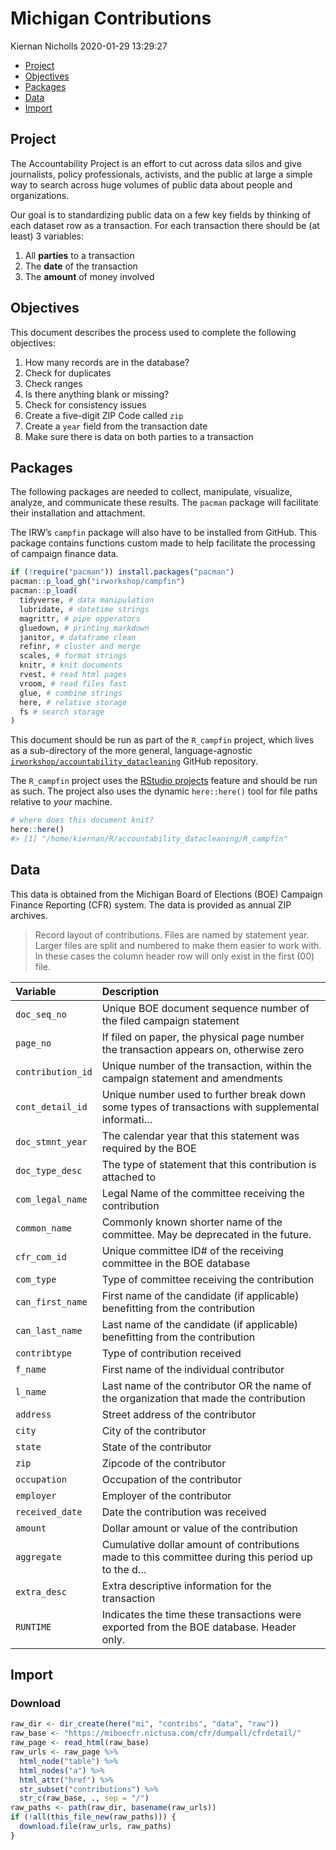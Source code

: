 Michigan Contributions
================
Kiernan Nicholls
2020-01-29 13:29:27

  - [Project](#project)
  - [Objectives](#objectives)
  - [Packages](#packages)
  - [Data](#data)
  - [Import](#import)

<!-- Place comments regarding knitting here -->

## Project

The Accountability Project is an effort to cut across data silos and
give journalists, policy professionals, activists, and the public at
large a simple way to search across huge volumes of public data about
people and organizations.

Our goal is to standardizing public data on a few key fields by thinking
of each dataset row as a transaction. For each transaction there should
be (at least) 3 variables:

1.  All **parties** to a transaction
2.  The **date** of the transaction
3.  The **amount** of money involved

## Objectives

This document describes the process used to complete the following
objectives:

1.  How many records are in the database?
2.  Check for duplicates
3.  Check ranges
4.  Is there anything blank or missing?
5.  Check for consistency issues
6.  Create a five-digit ZIP Code called `zip`
7.  Create a `year` field from the transaction date
8.  Make sure there is data on both parties to a transaction

## Packages

The following packages are needed to collect, manipulate, visualize,
analyze, and communicate these results. The `pacman` package will
facilitate their installation and attachment.

The IRW’s `campfin` package will also have to be installed from GitHub.
This package contains functions custom made to help facilitate the
processing of campaign finance data.

``` r
if (!require("pacman")) install.packages("pacman")
pacman::p_load_gh("irworkshop/campfin")
pacman::p_load(
  tidyverse, # data manipulation
  lubridate, # datetime strings
  magrittr, # pipe opperators
  gluedown, # printing markdown
  janitor, # dataframe clean
  refinr, # cluster and merge
  scales, # format strings
  knitr, # knit documents
  rvest, # read html pages
  vroom, # read files fast
  glue, # combine strings
  here, # relative storage
  fs # search storage 
)
```

This document should be run as part of the `R_campfin` project, which
lives as a sub-directory of the more general, language-agnostic
[`irworkshop/accountability_datacleaning`](https://github.com/irworkshop/accountability_datacleaning "TAP repo")
GitHub repository.

The `R_campfin` project uses the [RStudio
projects](https://support.rstudio.com/hc/en-us/articles/200526207-Using-Projects "Rproj")
feature and should be run as such. The project also uses the dynamic
`here::here()` tool for file paths relative to *your* machine.

``` r
# where does this document knit?
here::here()
#> [1] "/home/kiernan/R/accountability_datacleaning/R_campfin"
```

## Data

This data is obtained from the Michigan Board of Elections (BOE)
Campaign Finance Reporting (CFR) system. The data is provided as annual
ZIP archives.

> Record layout of contributions. Files are named by statement year.
> Larger files are split and numbered to make them easier to work with.
> In these cases the column header row will only exist in the first (00)
> file.

| Variable          | Description                                                                                      |
| :---------------- | :----------------------------------------------------------------------------------------------- |
| `doc_seq_no`      | Unique BOE document sequence number of the filed campaign statement                              |
| `page_no`         | If filed on paper, the physical page number the transaction appears on, otherwise zero           |
| `contribution_id` | Unique number of the transaction, within the campaign statement and amendments                   |
| `cont_detail_id`  | Unique number used to further break down some types of transactions with supplemental informati… |
| `doc_stmnt_year`  | The calendar year that this statement was required by the BOE                                    |
| `doc_type_desc`   | The type of statement that this contribution is attached to                                      |
| `com_legal_name`  | Legal Name of the committee receiving the contribution                                           |
| `common_name`     | Commonly known shorter name of the committee. May be deprecated in the future.                   |
| `cfr_com_id`      | Unique committee ID\# of the receiving committee in the BOE database                             |
| `com_type`        | Type of committee receiving the contribution                                                     |
| `can_first_name`  | First name of the candidate (if applicable) benefitting from the contribution                    |
| `can_last_name`   | Last name of the candidate (if applicable) benefitting from the contribution                     |
| `contribtype`     | Type of contribution received                                                                    |
| `f_name`          | First name of the individual contributor                                                         |
| `l_name`          | Last name of the contributor OR the name of the organization that made the contribution          |
| `address`         | Street address of the contributor                                                                |
| `city`            | City of the contributor                                                                          |
| `state`           | State of the contributor                                                                         |
| `zip`             | Zipcode of the contributor                                                                       |
| `occupation`      | Occupation of the contributor                                                                    |
| `employer`        | Employer of the contributor                                                                      |
| `received_date`   | Date the contribution was received                                                               |
| `amount`          | Dollar amount or value of the contribution                                                       |
| `aggregate`       | Cumulative dollar amount of contributions made to this committee during this period up to the d… |
| `extra_desc`      | Extra descriptive information for the transaction                                                |
| `RUNTIME`         | Indicates the time these transactions were exported from the BOE database. Header only.          |

## Import

### Download

``` r
raw_dir <- dir_create(here("mi", "contribs", "data", "raw"))
raw_base <- "https://miboecfr.nictusa.com/cfr/dumpall/cfrdetail/"
raw_page <- read_html(raw_base)
raw_urls <- raw_page %>% 
  html_node("table") %>% 
  html_nodes("a") %>% 
  html_attr("href") %>% 
  str_subset("contributions") %>% 
  str_c(raw_base, ., sep = "/")
raw_paths <- path(raw_dir, basename(raw_urls))
if (!all(this_file_new(raw_paths))) {
  download.file(raw_urls, raw_paths)
}
```
